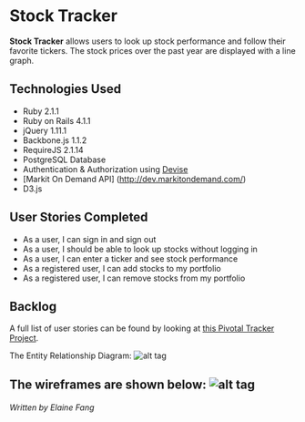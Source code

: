 Stock Tracker
=========

**Stock Tracker** allows users to look up stock performance and follow their favorite tickers. The stock prices over the past year are displayed with a line graph.

Technologies Used
----

  - Ruby 2.1.1
  - Ruby on Rails 4.1.1
  - jQuery 1.11.1
  - Backbone.js 1.1.2
  - RequireJS 2.1.14
  - PostgreSQL Database
  - Authentication & Authorization using [Devise](https://github.com/plataformatec/devise)
  - [Markit On Demand API] (http://dev.markitondemand.com/)
  - D3.js

User Stories Completed
----

* As a user, I can sign in and sign out
* As a user, I should be able to look up stocks without logging in
* As a user, I can enter a ticker and see stock performance
* As a registered user, I can add stocks to my portfolio
* As a registered user, I can remove stocks from my portfolio


Backlog
----
A full list of user stories can be found by looking at [this Pivotal Tracker Project](https://www.pivotaltracker.com/s/projects/1119694).

The Entity Relationship Diagram:
![alt tag](http://i.imgur.com/XprzaEY.png)

The wireframes are shown below:
![alt tag](http://i.imgur.com/iBsS4fj.png)
---
###### Written by Elaine Fang
